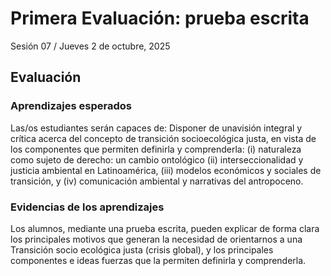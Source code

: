 # Primera Evaluación: prueba escrita

Sesión 07 / Jueves 2 de octubre, 2025

## Evaluación

### Aprendizajes esperados

Las/os estudiantes serán capaces de: Disponer de unavisión integral y crítica acerca del concepto de transición socioecológica justa, en vista de los componentes que permiten definirla y comprenderla: (i) naturaleza como sujeto de derecho: un cambio ontológico (ii) interseccionalidad y justicia ambiental en Latinoamérica, (iii) modelos económicos y sociales de transición, y (iv) comunicación ambiental y narrativas del antropoceno. 

### Evidencias de los aprendizajes

Los alumnos, mediante una prueba escrita, pueden explicar de forma clara los principales motivos que generan la necesidad de orientarnos a una Transición socio ecológica justa (crisis global), y los principales componentes e ideas fuerzas que la permiten definirla y comprenderla. 
